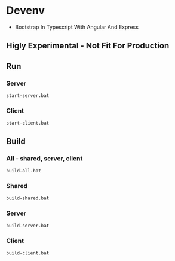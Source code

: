 # Devenv 
- Bootstrap In Typescript With Angular And Express

## Higly Experimental - Not Fit For Production

## Run

### Server
```
start-server.bat
```

### Client
```
start-client.bat
```

## Build

### All -  shared, server, client
```
build-all.bat
```

### Shared
```
build-shared.bat
```

### Server
```
build-server.bat
```

### Client
```
build-client.bat
```
